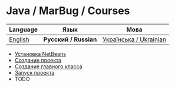# Java / MarBug / Courses

| Language | Язык | Мова |
| -------- | ---- | ---- |
| [English](README.md) | **Русский / Russian** | [Українська / Ukrainian](README.uk.md) |

* [Установка NetBeans](netbeans/install/README.ru.md)
* [Создание проекта](netbeans/create-project/README.ru.md)
* [Создание главного класса](netbeans/add-main-class/README.ru.md)
* [Запуск проекта](netbeans/run-project/README.ru.md)
* TODO
